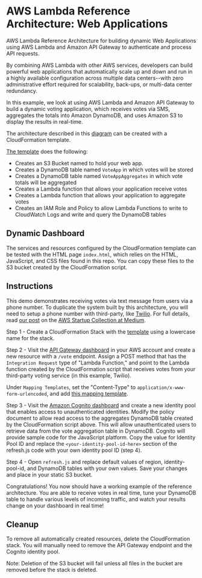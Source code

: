 # AWS Lambda Reference Architecture: Web Applications

AWS Lambda Reference Architecture for building dynamic Web Applications using AWS Lambda and Amazon API Gateway to authenticate and process API requests.

By combining AWS Lambda with other AWS services, developers can build powerful web applications that automatically scale up and down and run in a highly available configuration across multiple data centers--with zero administrative effort required for scalability, back-ups, or multi-data center redundancy.

In this example, we look at using AWS Lambda and Amazon API Gateway to build a dynamic voting application, which receives votes via SMS, aggregates the totals into Amazon DynamoDB, and uses Amazon S3 to display the results in real-time.

The architecture described in this [diagram](https://s3.amazonaws.com/awslambda-reference-architectures/web-app/lambda-refarch-webapp.pdf) can be created with a CloudFormation template.

[The template](https://s3.amazonaws.com/awslambda-reference-architectures/web-app/lambda_webapp.template) does the following:

- Creates an S3 Bucket named <S3BucketName> to hold your web app.
- Creates a DynamoDB table named `VoteApp` in which votes will be stored
- Creates a DynamoDB table named `VoteAppAggregates` in which vote totals will be aggregated
- Creates a Lambda function that allows your application receive votes
- Creates a Lambda function that allows your application to aggregate votes
- Creates an IAM Role and Policy to allow Lambda Functions to write to CloudWatch Logs and write and query the DynamoDB tables

## Dynamic Dashboard

The services and resources configured by the CloudFormation template can be tested with the HTML page `index.html`, which relies on the HTML, JavaScript, and CSS files found in this repo. You can copy these files to the S3 bucket created by the CloudFormation script.

## Instructions

This demo demonstrates receiving votes via text message from users via a phone number. To duplicate the system built by this architecture, you will need to setup a phone number with third-party, like [Twilio](http://twilio.com). For full details, read [our post](https://medium.com/aws-activate-startup-blog/building-dynamic-dashboards-using-aws-lambda-and-amazon-dynamodb-streams-part-ii-b2d883bebde5) on the [AWS Startup Collection at Medium](https://medium.com/aws-activate-startup-blog).

Step 1 - Create a CloudFormation Stack with the [template](https://s3.amazonaws.com/awslambda-reference-architectures/web-app/lambda_webapp.template) using a lowercase name for the stack.

Step 2 - Visit the [API Gateway dashboard](https://console.aws.amazon.com/apigateway/home) in your AWS account and create a new resource with a `/vote` endpoint. Assign a POST method that has the `Integration Request` type of "Lambda Function," and point to the Lambda function created by the CloudFormation script that receives votes from your third-party voting service (in this example, Twilio).

Under `Mapping Templates`, set the "Content-Type" to `application/x-www-form-urlencoded`, and add [this mapping template](https://github.com/awslabs/lambda-refarch-webapp/blob/master/apigateway-mappingtemplate.txt).

Step 3 - Visit the [Amazon Cognito dashboard](https://console.aws.amazon.com/cognito/home) and create a new identity pool that enables access to unauthenticated identities. Modify the policy document to allow read access to the aggregates DynamoDB table created by the CloudFormation script above. This will allow unauthenticated users to retrieve data from the vote aggregation table in DynamoDB. Cognito will provide sample code for the JavaScript platform. Copy the value for Identity Pool ID and replace the `<your-identity-pool-id-here>` section of the refresh.js code with your own identity pool ID (step 4).

Step 4 - Open `refresh.js` and replace default values of region, identity-pool-id, and DynamoDB tables with your own values. Save your changes and place in your static S3 bucket.

Congratulations! You now should have a working example of the reference architecture. You are able to receive votes in real time, tune your DynamoDB table to handle various levels of incoming traffic, and watch your results change on your dashboard in real time!

## Cleanup

To remove all automatically created resources, delete the CloudFormation stack. You will manually need to remove the API Gateway endpoint and the Cognito identity pool.

Note: Deletion of the S3 bucket will fail unless all files in the bucket are removed before the stack is deleted.
